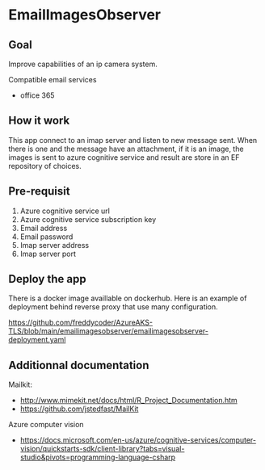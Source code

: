 # EmailImagesObserver

## Goal

Improve capabilities of an ip camera system.

Compatible email services

- office 365

## How it work

This app connect to an imap server and listen to new message sent. When there is one and the message have an attachment, if it is an image, the images is sent to azure cognitive service and result are store in an EF repository of choices.

## Pre-requisit

1. Azure cognitive service url
2. Azure cognitive service subscription key
3. Email address
4. Email password
5. Imap server address
6. Imap server port

## Deploy the app

There is a docker image availlable on dockerhub. Here is an example of deployment behind reverse proxy that use many configuration.

https://github.com/freddycoder/AzureAKS-TLS/blob/main/emailimagesobserver/emailimagesobserver-deployment.yaml

## Additionnal documentation

Mailkit: 
 - http://www.mimekit.net/docs/html/R_Project_Documentation.htm
 - https://github.com/jstedfast/MailKit

Azure computer vision
 - https://docs.microsoft.com/en-us/azure/cognitive-services/computer-vision/quickstarts-sdk/client-library?tabs=visual-studio&pivots=programming-language-csharp
